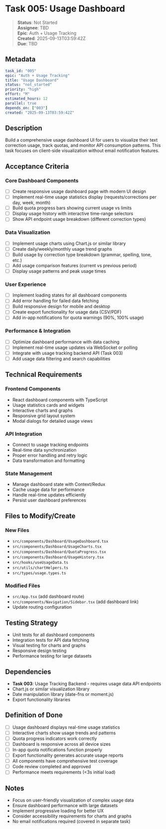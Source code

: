 # Task 005: Usage Dashboard

> **Status**: Not Started  
> **Assignee**: TBD  
> **Epic**: Auth + Usage Tracking  
> **Created**: 2025-09-13T03:59:42Z  
> **Due**: TBD  

## Metadata

```yaml
task_id: "005"
epic: "Auth + Usage Tracking"
title: "Usage Dashboard"
status: "not_started"
priority: "high"
effort: "M"
estimated_hours: 12
parallel: true
depends_on: ["003"]
created: "2025-09-13T03:59:42Z"
```

## Description

Build a comprehensive usage dashboard UI for users to visualize their text correction usage, track quotas, and monitor API consumption patterns. This task focuses on client-side visualization without email notification features.

## Acceptance Criteria

### Core Dashboard Components
- [ ] Create responsive usage dashboard page with modern UI design
- [ ] Implement real-time usage statistics display (requests/corrections per day, week, month)
- [ ] Build quota progress bars showing current usage vs limits
- [ ] Display usage history with interactive time-range selectors
- [ ] Show API endpoint usage breakdown (different correction types)

### Data Visualization
- [ ] Implement usage charts using Chart.js or similar library
- [ ] Create daily/weekly/monthly usage trend graphs
- [ ] Build usage by correction type breakdown (grammar, spelling, tone, etc.)
- [ ] Add usage comparison features (current vs previous period)
- [ ] Display usage patterns and peak usage times

### User Experience
- [ ] Implement loading states for all dashboard components
- [ ] Add error handling for failed data fetching
- [ ] Build responsive design for mobile and desktop
- [ ] Create export functionality for usage data (CSV/PDF)
- [ ] Add in-app notifications for quota warnings (90%, 100% usage)

### Performance & Integration
- [ ] Optimize dashboard performance with data caching
- [ ] Implement real-time usage updates via WebSocket or polling
- [ ] Integrate with usage tracking backend API (Task 003)
- [ ] Add usage data filtering and search capabilities

## Technical Requirements

### Frontend Components
- React dashboard components with TypeScript
- Usage statistics cards and widgets
- Interactive charts and graphs
- Responsive grid layout system
- Modal dialogs for detailed usage views

### API Integration
- Connect to usage tracking endpoints
- Real-time data synchronization
- Proper error handling and retry logic
- Data transformation and formatting

### State Management
- Manage dashboard state with Context/Redux
- Cache usage data for performance
- Handle real-time updates efficiently
- Persist user dashboard preferences

## Files to Modify/Create

### New Files
- `src/components/Dashboard/UsageDashboard.tsx`
- `src/components/Dashboard/UsageCharts.tsx`
- `src/components/Dashboard/QuotaProgress.tsx`
- `src/components/Dashboard/UsageHistory.tsx`
- `src/hooks/useUsageData.ts`
- `src/utils/chartHelpers.ts`
- `src/types/usage.types.ts`

### Modified Files
- `src/App.tsx` (add dashboard route)
- `src/components/Navigation/Sidebar.tsx` (add dashboard link)
- Update routing configuration

## Testing Strategy

- Unit tests for all dashboard components
- Integration tests for API data fetching
- Visual testing for charts and graphs
- Responsive design testing
- Performance testing for large datasets

## Dependencies

- **Task 003**: Usage Tracking Backend - requires usage data API endpoints
- Chart.js or similar visualization library
- Date manipulation library (date-fns or moment.js)
- Export functionality libraries

## Definition of Done

- [ ] Usage dashboard displays real-time usage statistics
- [ ] Interactive charts show usage trends and patterns
- [ ] Quota progress indicators work correctly
- [ ] Dashboard is responsive across all device sizes
- [ ] In-app quota notifications function properly
- [ ] Export functionality generates accurate usage reports
- [ ] All components have comprehensive test coverage
- [ ] Code review completed and approved
- [ ] Performance meets requirements (<3s initial load)

## Notes

- Focus on user-friendly visualization of complex usage data
- Ensure dashboard performance with large datasets
- Implement progressive loading for better UX
- Consider accessibility requirements for charts and graphs
- No email notifications required (covered in separate task)
